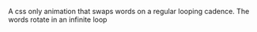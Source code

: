 A css only animation that swaps words on a regular looping cadence.
The words rotate in an infinite loop
